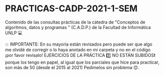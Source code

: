 # PRACTICAS-CADP-2021-1-SEM
Contenido de las consultas prácticas de la cátedra de "Conceptos de algoritmos, datos y programas " (C.A.D.P.) de la Facultad de Informática UNLP 💻

💥 IMPORTANTE: En su mayoría están revisados pero puede ser que algo me olvidé de corregir o lo haya anotado en mi carpeta y no en el código ¡por favor revisalo!
 EJERCICIOS DE LA PRÁCTICA 7️⃣ NO ESTÁN SUBIDOS❗ porque los tengo en papel, al igual que los parciales que hice para practicar,  son más de 50 (desde el 2015 al 2021)
 Pedimelos sin problema 😊.
